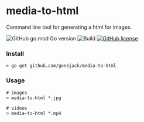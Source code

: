 # media-to-html

Command line tool for generating a html for images.

![GitHub go.mod Go version](https://img.shields.io/github/go-mod/go-version/gonejack/media-to-html)
![Build](https://github.com/gonejack/media-to-html/actions/workflows/go.yml/badge.svg)
[![GitHub license](https://img.shields.io/github/license/gonejack/media-to-html.svg?color=blue)](LICENSE)

### Install
```shell
> go get github.com/gonejack/media-to-html
```

### Usage
```shell
# images
> media-to-html *.jpg

# videos
> media-to-html *.mp4
```
